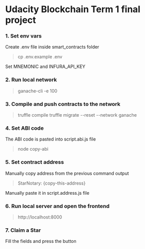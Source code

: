 # Udacity Blockchain Term 1 final project

### 1. Set env vars
Create .env file inside smart_contracts folder
> cp .env.example .env

Set MNEMONIC and INFURA_API_KEY

### 2. Run local network
> ganache-cli -e 100

### 3. Compile and push contracts to the network
> truffle compile
> truffle migrate --reset --network ganache

### 4. Set ABI code
The ABI code is pasted into script.abi.js file
> node copy-abi

### 5. Set contract address
Manually copy address from the previous command output
> StarNotary: {copy-this-address}

Manually paste it in script.address.js file

### 6. Run local server and open the frontend
> http://localhost:8000

### 7. Claim a Star
Fill the fields and press the button

